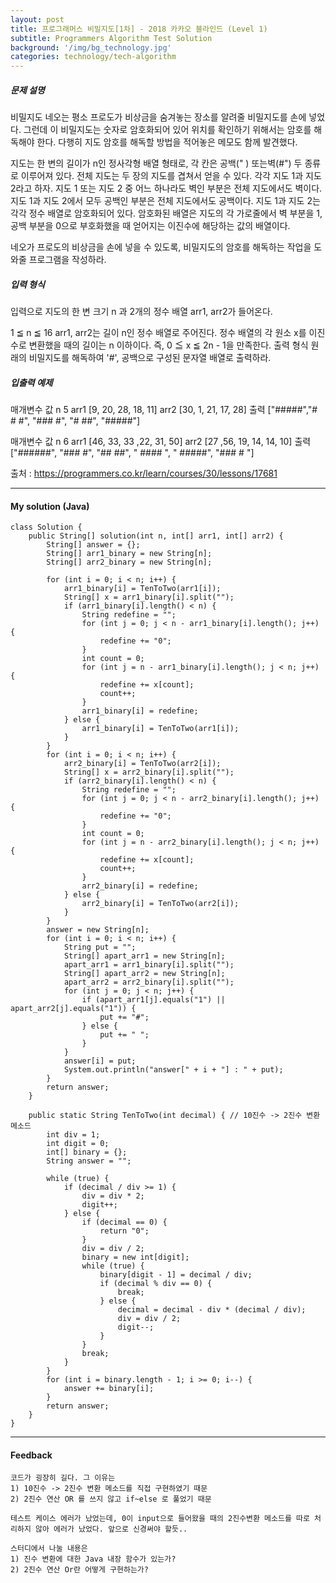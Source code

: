```yaml
---
layout: post
title: 프로그래머스 비밀지도[1차] - 2018 카카오 블라인드 (Level 1)
subtitle: Programmers Algorithm Test Solution
background: '/img/bg_technology.jpg'
categories: technology/tech-algorithm
---
```


##### 문제 설명

비밀지도
네오는 평소 프로도가 비상금을 숨겨놓는 장소를 알려줄 비밀지도를 손에 넣었다. 그런데 이 비밀지도는 숫자로 암호화되어 있어 위치를 확인하기 위해서는 암호를 해독해야 한다. 다행히 지도 암호를 해독할 방법을 적어놓은 메모도 함께 발견했다.

지도는 한 변의 길이가 n인 정사각형 배열 형태로, 각 칸은 공백(" ) 또는벽(#") 두 종류로 이루어져 있다.
전체 지도는 두 장의 지도를 겹쳐서 얻을 수 있다. 각각 지도 1과 지도 2라고 하자. 지도 1 또는 지도 2 중 어느 하나라도 벽인 부분은 전체 지도에서도 벽이다. 지도 1과 지도 2에서 모두 공백인 부분은 전체 지도에서도 공백이다.
지도 1과 지도 2는 각각 정수 배열로 암호화되어 있다.
암호화된 배열은 지도의 각 가로줄에서 벽 부분을 1, 공백 부분을 0으로 부호화했을 때 얻어지는 이진수에 해당하는 값의 배열이다.

네오가 프로도의 비상금을 손에 넣을 수 있도록, 비밀지도의 암호를 해독하는 작업을 도와줄 프로그램을 작성하라.

##### 입력 형식
입력으로 지도의 한 변 크기 n 과 2개의 정수 배열 arr1, arr2가 들어온다.

1 ≦ n ≦ 16
arr1, arr2는 길이 n인 정수 배열로 주어진다.
정수 배열의 각 원소 x를 이진수로 변환했을 때의 길이는 n 이하이다. 즉, 0 ≦ x ≦ 2n - 1을 만족한다.
출력 형식
원래의 비밀지도를 해독하여 '#', 공백으로 구성된 문자열 배열로 출력하라.

##### 입출력 예제
매개변수	값
n	5
arr1	[9, 20, 28, 18, 11]
arr2	[30, 1, 21, 17, 28]
출력	["#####","# # #", "### #", "# ##", "#####"]

매개변수	값
n	6
arr1	[46, 33, 33 ,22, 31, 50]
arr2	[27 ,56, 19, 14, 14, 10]
출력	["######", "### #", "## ##", " #### ", " #####", "### # "]


출처 : https://programmers.co.kr/learn/courses/30/lessons/17681

---

#### My solution (Java)

```
class Solution {
	public String[] solution(int n, int[] arr1, int[] arr2) {
		String[] answer = {};
		String[] arr1_binary = new String[n];
		String[] arr2_binary = new String[n];

		for (int i = 0; i < n; i++) {
			arr1_binary[i] = TenToTwo(arr1[i]);
			String[] x = arr1_binary[i].split("");
			if (arr1_binary[i].length() < n) {
				String redefine = "";
				for (int j = 0; j < n - arr1_binary[i].length(); j++) {
					redefine += "0";
				}
				int count = 0;
				for (int j = n - arr1_binary[i].length(); j < n; j++) {
					redefine += x[count];
					count++;
				}
				arr1_binary[i] = redefine;
			} else {
				arr1_binary[i] = TenToTwo(arr1[i]);
			}
		}
		for (int i = 0; i < n; i++) {
			arr2_binary[i] = TenToTwo(arr2[i]);
			String[] x = arr2_binary[i].split("");
			if (arr2_binary[i].length() < n) {
				String redefine = "";
				for (int j = 0; j < n - arr2_binary[i].length(); j++) {
					redefine += "0";
				}
				int count = 0;
				for (int j = n - arr2_binary[i].length(); j < n; j++) {
					redefine += x[count];
					count++;
				}
				arr2_binary[i] = redefine;
			} else {
				arr2_binary[i] = TenToTwo(arr2[i]);
			}
		}
		answer = new String[n];
		for (int i = 0; i < n; i++) {
			String put = "";
			String[] apart_arr1 = new String[n];
			apart_arr1 = arr1_binary[i].split("");
			String[] apart_arr2 = new String[n];
			apart_arr2 = arr2_binary[i].split("");
			for (int j = 0; j < n; j++) {
				if (apart_arr1[j].equals("1") || apart_arr2[j].equals("1")) {
					put += "#";
				} else {
					put += " ";
				}
			}
			answer[i] = put;
			System.out.println("answer[" + i + "] : " + put);
		}
		return answer;
	}

	public static String TenToTwo(int decimal) { // 10진수 -> 2진수 변환 메소드
		int div = 1;
		int digit = 0;
		int[] binary = {};
		String answer = "";

		while (true) {
			if (decimal / div >= 1) {
				div = div * 2;
				digit++;
			} else {
				if (decimal == 0) {
					return "0";
				}
				div = div / 2;
				binary = new int[digit];
				while (true) {
					binary[digit - 1] = decimal / div;
					if (decimal % div == 0) {
						break;
					} else {
						decimal = decimal - div * (decimal / div);
						div = div / 2;
						digit--;
					}
				}
				break;
			}
		}
		for (int i = binary.length - 1; i >= 0; i--) {
			answer += binary[i];
		}
		return answer;
	}
}
```
---


#### Feedback

```
코드가 굉장히 길다. 그 이유는 
1) 10진수 -> 2진수 변환 메소드를 직접 구현하였기 때문
2) 2진수 연산 OR 를 쓰지 않고 if~else 로 풀었기 때문

테스트 케이스 에러가 났었는데, 0이 input으로 들어왔을 때의 2진수변환 메소드를 따로 처리하지 않아 에러가 났었다. 앞으로 신경써야 할듯..

스터디에서 나눌 내용은
1) 진수 변환에 대한 Java 내장 함수가 있는가?
2) 2진수 연산 Or란 어떻게 구현하는가?
```